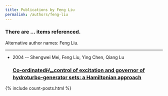 ```yaml
---
title: Publications by Feng Liu
permalink: /authors/feng-liu
---
```


<h3 id="number-posts">There are ... items referenced.</h3>
<p id='info-authors'>Alternative author names: Feng Liu.</p>
<hr />
<ul class="post-list">
<li><span class='post-meta'>2004 -- Shengwei Mei, Feng Liu, Ying Chen, Qiang Lu</span><h3><a class='post-link' href="{{ site.baseurl }}/co-ordinated-i-h-i-sub-sub-control-of-excitation-and-governor-of-hydroturbo-generator-sets-a-hamiltonian-approach">Co‐ordinated<i>H</i><sub>∞</sub>control of excitation and governor of hydroturbo‐generator sets: a Hamiltonian approach</a></h3></li>

</ul>
{% include count-posts.html %}
